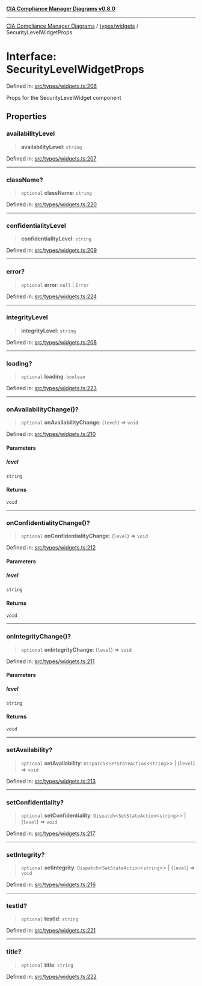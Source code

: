 [**CIA Compliance Manager Diagrams v0.8.0**](../../../README.md)

***

[CIA Compliance Manager Diagrams](../../../modules.md) / [types/widgets](../README.md) / SecurityLevelWidgetProps

# Interface: SecurityLevelWidgetProps

Defined in: [src/types/widgets.ts:206](https://github.com/Hack23/cia-compliance-manager/blob/cb6149c89796a3270553cf52dea8f2c5b402dd17/src/types/widgets.ts#L206)

Props for the SecurityLevelWidget component

## Properties

### availabilityLevel

> **availabilityLevel**: `string`

Defined in: [src/types/widgets.ts:207](https://github.com/Hack23/cia-compliance-manager/blob/cb6149c89796a3270553cf52dea8f2c5b402dd17/src/types/widgets.ts#L207)

***

### className?

> `optional` **className**: `string`

Defined in: [src/types/widgets.ts:220](https://github.com/Hack23/cia-compliance-manager/blob/cb6149c89796a3270553cf52dea8f2c5b402dd17/src/types/widgets.ts#L220)

***

### confidentialityLevel

> **confidentialityLevel**: `string`

Defined in: [src/types/widgets.ts:209](https://github.com/Hack23/cia-compliance-manager/blob/cb6149c89796a3270553cf52dea8f2c5b402dd17/src/types/widgets.ts#L209)

***

### error?

> `optional` **error**: `null` \| `Error`

Defined in: [src/types/widgets.ts:224](https://github.com/Hack23/cia-compliance-manager/blob/cb6149c89796a3270553cf52dea8f2c5b402dd17/src/types/widgets.ts#L224)

***

### integrityLevel

> **integrityLevel**: `string`

Defined in: [src/types/widgets.ts:208](https://github.com/Hack23/cia-compliance-manager/blob/cb6149c89796a3270553cf52dea8f2c5b402dd17/src/types/widgets.ts#L208)

***

### loading?

> `optional` **loading**: `boolean`

Defined in: [src/types/widgets.ts:223](https://github.com/Hack23/cia-compliance-manager/blob/cb6149c89796a3270553cf52dea8f2c5b402dd17/src/types/widgets.ts#L223)

***

### onAvailabilityChange()?

> `optional` **onAvailabilityChange**: (`level`) => `void`

Defined in: [src/types/widgets.ts:210](https://github.com/Hack23/cia-compliance-manager/blob/cb6149c89796a3270553cf52dea8f2c5b402dd17/src/types/widgets.ts#L210)

#### Parameters

##### level

`string`

#### Returns

`void`

***

### onConfidentialityChange()?

> `optional` **onConfidentialityChange**: (`level`) => `void`

Defined in: [src/types/widgets.ts:212](https://github.com/Hack23/cia-compliance-manager/blob/cb6149c89796a3270553cf52dea8f2c5b402dd17/src/types/widgets.ts#L212)

#### Parameters

##### level

`string`

#### Returns

`void`

***

### onIntegrityChange()?

> `optional` **onIntegrityChange**: (`level`) => `void`

Defined in: [src/types/widgets.ts:211](https://github.com/Hack23/cia-compliance-manager/blob/cb6149c89796a3270553cf52dea8f2c5b402dd17/src/types/widgets.ts#L211)

#### Parameters

##### level

`string`

#### Returns

`void`

***

### setAvailability?

> `optional` **setAvailability**: `Dispatch`\<`SetStateAction`\<`string`\>\> \| (`level`) => `void`

Defined in: [src/types/widgets.ts:213](https://github.com/Hack23/cia-compliance-manager/blob/cb6149c89796a3270553cf52dea8f2c5b402dd17/src/types/widgets.ts#L213)

***

### setConfidentiality?

> `optional` **setConfidentiality**: `Dispatch`\<`SetStateAction`\<`string`\>\> \| (`level`) => `void`

Defined in: [src/types/widgets.ts:217](https://github.com/Hack23/cia-compliance-manager/blob/cb6149c89796a3270553cf52dea8f2c5b402dd17/src/types/widgets.ts#L217)

***

### setIntegrity?

> `optional` **setIntegrity**: `Dispatch`\<`SetStateAction`\<`string`\>\> \| (`level`) => `void`

Defined in: [src/types/widgets.ts:216](https://github.com/Hack23/cia-compliance-manager/blob/cb6149c89796a3270553cf52dea8f2c5b402dd17/src/types/widgets.ts#L216)

***

### testId?

> `optional` **testId**: `string`

Defined in: [src/types/widgets.ts:221](https://github.com/Hack23/cia-compliance-manager/blob/cb6149c89796a3270553cf52dea8f2c5b402dd17/src/types/widgets.ts#L221)

***

### title?

> `optional` **title**: `string`

Defined in: [src/types/widgets.ts:222](https://github.com/Hack23/cia-compliance-manager/blob/cb6149c89796a3270553cf52dea8f2c5b402dd17/src/types/widgets.ts#L222)

